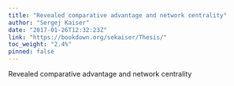 ```yaml
---
title: "Revealed comparative advantage and network centrality"
author: "Sergej Kaiser"
date: "2017-01-26T12:32:23Z"
link: "https://bookdown.org/sekaiser/Thesis/"
toc_weight: "2.4%"
pinned: false
---
```


Revealed comparative advantage and network centrality

